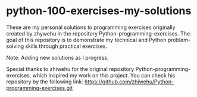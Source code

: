 # python-100-exercises-my-solutions
These are my personal solutions to programming exercises originally created by zhywehu in the repository Python-programming-exercises.
The goal of this repository is to demonstrate my technical and Python problem-solving skills through practical exercises.

Note: Adding new solutions as I progress.

Special thanks to zhiwehu for the original repository Python-programming-exercises, which inspired my work on this project.
You can check his repository by the following link:
https://github.com/zhiwehu/Python-programming-exercises.git
